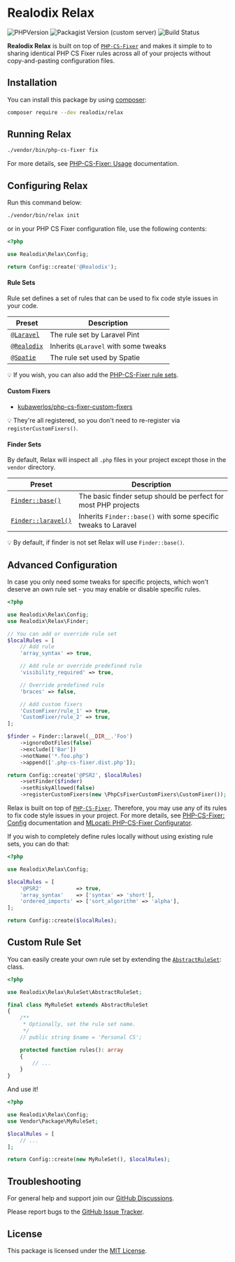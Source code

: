# Realodix Relax

![PHPVersion](https://img.shields.io/badge/PHP-%208-777BB4.svg?style=flat-square)
![Packagist Version (custom server)](https://img.shields.io/packagist/v/realodix/relax)
![Build Status](../../actions/workflows/ci.yml/badge.svg)

**Realodix Relax** is built on top of [`PHP-CS-Fixer`][php-cs-fixer] and makes it simple to to sharing identical PHP CS Fixer rules across all of your projects without copy-and-pasting configuration files.

## Installation

You can install this package by using [composer](https://getcomposer.org/):

```sh
composer require --dev realodix/relax
```

## Running Relax

```sh
./vendor/bin/php-cs-fixer fix
```

For more details, see [PHP-CS-Fixer: Usage][pcf_doc_usage] documentation.

## Configuring Relax

Run this command below:

```sh
./vendor/bin/relax init
```

or in your PHP CS Fixer configuration file, use the following contents:

```php
<?php

use Realodix\Relax\Config;

return Config::create('@Realodix');
```

#### Rule Sets

Rule set defines a set of rules that can be used to fix code style issues in your code.

| Preset                     | Description |
| -------------------------- |-------------|
| [`@Laravel`][rs_laravel]   | The rule set by Laravel Pint |
| [`@Realodix`][rs_realodix] | Inherits `@Laravel` with some tweaks |
| [`@Spatie`][rs_spatie]     | The rule set used by Spatie |

:bulb: If you wish, you can also add the [PHP-CS-Fixer rule sets][pcf_doc_ruleset].

#### Custom Fixers

- [kubawerlos/php-cs-fixer-custom-fixers][fx_kubawerlos_custom-fixers]

:bulb: They're all registered, so you don't need to re-register via `registerCustomFixers()`.

#### Finder Sets

By default, Relax will inspect all `.php` files in your project except those in the `vendor` directory.

| Preset | Description |
| -------- |-------------|
| [`Finder::base()`][doc_f_base] | The basic finder setup should be perfect for most PHP projects |
| [`Finder::laravel()`][doc_f_laravel] | Inherits `Finder::base()` with some specific tweaks to Laravel |

:bulb: By default, if finder is not set Relax will use `Finder::base()`.

## Advanced Configuration

In case you only need some tweaks for specific projects, which won't deserve an own rule set - you may enable or disable specific rules.

```php
<?php

use Realodix\Relax\Config;
use Realodix\Relax\Finder;

// You can add or override rule set
$localRules = [
    // Add rule
    'array_syntax' => true,

    // Add rule or override predefined rule
    'visibility_required' => true,

    // Override predefined rule
    'braces' => false,

    // Add custom fixers
    'CustomFixer/rule_1' => true,
    'CustomFixer/rule_2' => true,
];

$finder = Finder::laravel(__DIR__.'Foo')
    ->ignoreDotFiles(false)
    ->exclude(['Bar'])
    ->notName('*.foo.php')
    ->append(['.php-cs-fixer.dist.php']);

return Config::create('@PSR2', $localRules)
    ->setFinder($finder)
    ->setRiskyAllowed(false)
    ->registerCustomFixers(new \PhpCsFixerCustomFixers\CustomFixer());
```

Relax is built on top of [`PHP-CS-Fixer`][php-cs-fixer]. Therefore, you may use any of its rules to fix code style issues in your project. For more details, see  [PHP-CS-Fixer: Config][pcf_doc_config] documentation and [MLocati: PHP-CS-Fixer Configurator][pcf_doc_config_mlocati].

If you wish to completely define rules locally without using existing rule sets, you can do that:

```php
<?php

use Realodix\Relax\Config;

$localRules = [
    '@PSR2'           => true,
    'array_syntax'    => ['syntax' => 'short'],
    'ordered_imports' => ['sort_algorithm' => 'alpha'],
];

return Config::create($localRules);
```

## Custom Rule Set

You can easily create your own rule set by extending the [`AbstractRuleSet`][rs_abstract]: class.

```php
<?php

use Realodix\Relax\RuleSet\AbstractRuleSet;

final class MyRuleSet extends AbstractRuleSet
{
    /**
     * Optionally, set the rule set name.
     */
    // public string $name = 'Personal CS';

    protected function rules(): array
    {
        // ...
    }
}
```

And use it!

```php
<?php

use Realodix\Relax\Config;
use Vendor\Package\MyRuleSet;

$localRules = [
    // ...
];

return Config::create(new MyRuleSet(), $localRules);
```

## Troubleshooting

For general help and support join our [GitHub Discussions](../../discussions).

Please report bugs to the [GitHub Issue Tracker](../../issues).

## License

This package is licensed under the [MIT License](/LICENSE).

[doc_f_base]: docs/finders.md#finderbase
[doc_f_laravel]: docs/finders.md#finderlaravel

[rs_abstract]: src/RuleSet/AbstractRuleSet.php
[rs_laravel]: src/RuleSet/Laravel.php
[rs_realodix]: src/RuleSet/Realodix.php
[rs_spatie]: src/RuleSet/Spatie.php
[fx_kubawerlos_custom-fixers]: https://github.com/kubawerlos/php-cs-fixer-custom-fixers

[php-cs-fixer]: https://github.com/FriendsOfPHP/PHP-CS-Fixer
[pcf_doc_usage]: https://github.com/FriendsOfPHP/PHP-CS-Fixer/blob/master/doc/usage.rst
[pcf_doc_config]: https://github.com/FriendsOfPHP/PHP-CS-Fixer/blob/master/doc/config.rst
[pcf_doc_config_mlocati]: https://mlocati.github.io/php-cs-fixer-configurator
[pcf_doc_ruleset]: https://github.com/FriendsOfPHP/PHP-CS-Fixer/blob/master/doc/ruleSets/index.rst
